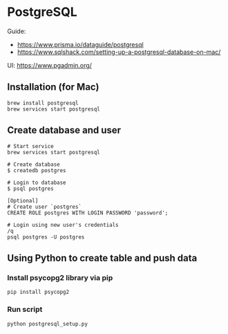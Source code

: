 # PostgreSQL

Guide: 
- https://www.prisma.io/dataguide/postgresql
- https://www.sqlshack.com/setting-up-a-postgresql-database-on-mac/

UI: https://www.pgadmin.org/

## Installation (for Mac)
```
brew install postgresql
brew services start postgresql
```

## Create database and user
```
# Start service
brew services start postgresql

# Create database 
$ createdb postgres

# Login to database
$ psql postgres

[Optional]
# Create user `postgres`
CREATE ROLE postgres WITH LOGIN PASSWORD 'password';

# Login using new user's credentials
/q
psql postgres -U postgres
```

## Using Python to create table and push data 

### Install psycopg2 library via pip
```
pip install psycopg2
```

### Run script
```
python postgresql_setup.py
```
